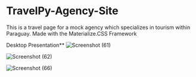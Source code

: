 # TravelPy-Agency-Site

This is a travel page for a mock agency which specializes in tourism within Paraguay. Made with the Materialize.CSS Framework

Desktop Presentation**
![Screenshot (61)](https://user-images.githubusercontent.com/84929479/149858165-5f7bb95a-4510-4d70-8414-7bdc43dd8631.png)

![Screenshot (62)](https://user-images.githubusercontent.com/84929479/149858167-4cd2012c-020b-4c83-9eee-f56f382f1df1.png)

![Screenshot (66)](https://user-images.githubusercontent.com/84929479/149858191-ebdeaaf8-9f42-4201-8bc0-2aa152f449ce.png)

